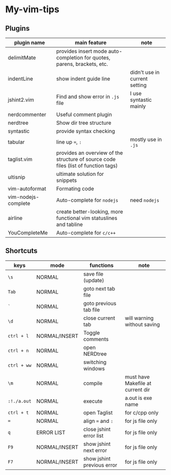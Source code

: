 # My-vim-tips

## Plugins
| plugin name       |  main feature   |  note   |
|-------------------|-----------------|---------|
|delimitMate        |provides insert mode auto-completion for quotes, parens, brackets, etc.                 |         |
|indentLine         |show indent guide line| didn't use in current setting|
|jshint2.vim        |Find and show error in `.js` file| I use syntastic mainly|
|nerdcommenter      |Useful comment plugin||
|nerdtree           |Show dir tree structure ||
|syntastic          |provide syntax checking||
|tabular            | line up `=`, `:`|mostly use in `.js`|
|taglist.vim        | provides an overview of the structure of source code files (list of function tags)||
|ultisnip           |ultimate solution for snippets||
|vim-autoformat     | Formating code||
|vim-nodejs-complete| Auto-complete for `nodejs`| need `nodejs`|
|airline            |create better-looking, more functional vim statuslines and tabline ||
|YouCompleteMe      | Auto-complete for `c/c++`||

## Shortcuts

| keys         | mode           | functions                | note                             |
|--------------|----------------|--------------------------|----------------------------------|
|`\s`          |NORMAL          |save file (update)        |                                  |
|`Tab`         |NORMAL          |goto next tab file        |                                  |
|`` ` ``       |NORMAL          |goto previous tab file    |                                  |
|`\d`          |NORMAL          |close current tab         | will warning without saving      |
|`ctrl + l`    |NORMAL/INSERT   |Toggle comments           |                                  |
|`ctrl + n`    |NORMAL          |open NERDtree             |                                  |
|`ctrl + ww`   |NORMAL          |switching windows         |                                  |
| `\m`         |NORMAL          |compile                   | must have Makefile at current dir|
| `:!./a.out`  |NORMAL          |execute                   | a.out is exe name                |
|`ctrl + t`    |NORMAL          |open Taglist              | for c/cpp only                   |
|`=`           |NORMAL          |align `=` and `:`         | for js file only                 |
|`q`           |ERROR LIST      |close jshint error list   | for js file only                 |
|`F9`          |NORMAL/INSERT   |show jshint next error    | for js file only                 |
|`F7`          |NORMAL/INSERT   |show jshint previous error| for js file only                 |
